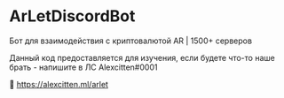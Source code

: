# ArLetDiscordBot
Бот для взаимодействия с криптовалютой AR | 1500+ серверов

Данный код предоставляется для изучения, если будете что-то наше брать - напишите в ЛС Alexcitten#0001

🔗 https://alexcitten.ml/arlet
